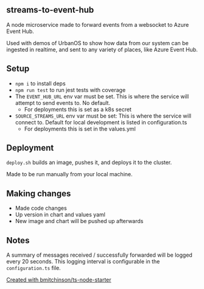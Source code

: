 ## streams-to-event-hub

A node microservice made to forward events from a websocket to Azure Event Hub.

Used with demos of UrbanOS to show how data from our system can be ingested
in realtime, and sent to any variety of places, like Azure Event Hub.

## Setup

-   `npm i` to install deps
-   `npm run test` to run jest tests with coverage
-   The `EVENT_HUB_URL` env var must be set. This is where the service will attempt to send events to. No default.
    -   For deployments this is set as a k8s secret
-   `SOURCE_STREAMS_URL` env var must be set: This is where the service will connect to. Default for local development is listed in configuration.ts
    -   For deployments this is set in the values.yml

## Deployment

`deploy.sh` builds an image, pushes it, and deploys it to the cluster.

Made to be run manually from your local machine.

## Making changes

-   Made code changes
-   Up version in chart and values yaml
-   New image and chart will be pushed up afterwards

## Notes

A summary of messages received / successfully forwarded will be logged every 20
seconds. This logging interval is configurable in the `configuration.ts` file.

[Created with bmitchinson/ts-node-starter](https://github.com/bmitchinson/ts-node-starter)
